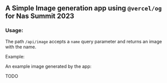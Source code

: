 ## A Simple Image generation app using `@vercel/og` for Nas Summit 2023

### Usage:

The path `/api/image` accepts a `name` query parameter and returns an image with the name.

Example:

An example image generated by the app:

TODO
